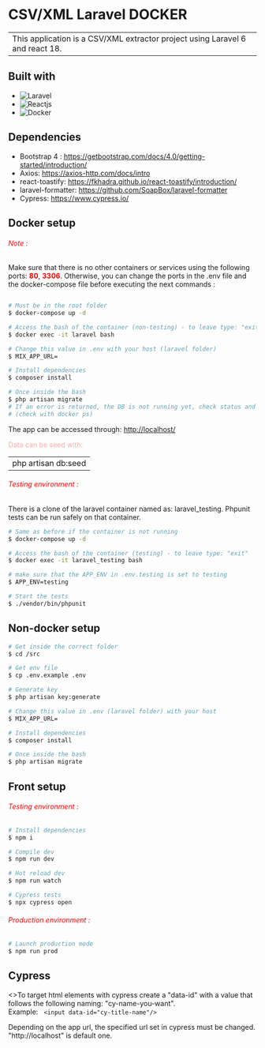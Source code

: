 # CSV/XML Laravel DOCKER

<table>
<tr>
<td>
  This application is a CSV/XML extractor project using Laravel 6 and react 18.
</td>
</tr>
</table>

## Built with

- ![Laravel](https://img.shields.io/badge/laravel-16181D.svg?style=for-the-badge&logo=laravel&logoColor=#191A1A)
- ![Reactjs](https://img.shields.io/badge/React.js-16181D.svg?style=for-the-badge&logo=react&logoColor=BDF0FD)
- ![Docker](https://img.shields.io/badge/Docker-16181D.svg?style=for-the-badge&logo=docker&logoColor=BDF0FD)

## Dependencies

- Bootstrap 4 : https://getbootstrap.com/docs/4.0/getting-started/introduction/
- Axios: https://axios-http.com/docs/intro
- react-toastify: https://fkhadra.github.io/react-toastify/introduction/
- laravel-formatter: https://github.com/SoapBox/laravel-formatter
- Cypress: https://www.cypress.io/


## Docker setup

<h6 style="color:red">Note :</h6>
<p>Make sure that there is no other containers or services using the following ports: <b style="color: red">80</b>, <b style="color: red">3306</b>. Otherwise, you can change the ports in the .env file and the docker-compose file before executing the next commands : </p>

```bash

# Must be in the root folder
$ docker-compose up -d

# Access the bash of the container (non-testing) - to leave type: "exit"
$ docker exec -it laravel bash  

# Change this value in .env with your host (laravel folder)
$ MIX_APP_URL=

# Install dependencies
$ composer install

# Once inside the bash
$ php artisan migrate
# If an error is returned, the DB is not running yet, check status and try again
# (check with docker ps)
```

<p>The app can be accessed through: <a href="http://localhost/">http://localhost/</a></p>
<p style="color: #ffacac">Data can be seed with: </p>

<table>
<tr>
<td>
  php artisan db:seed
</td>
</tr>
</table>

<h6 style="color: red">Testing environment : </h6>
<p>There is a clone of the laravel container named as: laravel_testing. Phpunit tests can be run safely on that container.</p>

```bash
# Same as before if the container is not running
$ docker-compose up -d

# Access the bash of the container (testing) - to leave type: "exit"
$ docker exec -it laravel_testing bash

# make sure that the APP_ENV in .env.testing is set to testing
$ APP_ENV=testing

# Start the tests
$ ./vendor/bin/phpunit
```

## Non-docker setup

```bash
# Get inside the correct folder
$ cd /src

# Get env file
$ cp .env.example .env

# Generate key
$ php artisan key:generate

# Change this value in .env (laravel folder) with your host
$ MIX_APP_URL=

# Install dependencies
$ composer install

# Once inside the bash
$ php artisan migrate
```

## Front setup

<h6 style="color: red">Testing environment : </h6>

```bash
# Install dependencies
$ npm i

# Compile dev
$ npm run dev

# Hot reload dev
$ npm run watch

# Cypress tests
$ npx cypress open
```

<h6 style="color: red">Production environment : </h6>

```bash
# Launch production mode
$ npm run prod
```
## Cypress

<>To target html elements with cypress create a "data-id" with a value that follows the following naming: "cy-name-you-want". <br>
Example: &nbsp; `<input data-id="cy-title-name"/>`
</p>

<p>Depending on the app url, the specified url set in cypress must be changed. "http://localhost" is default one.</p>